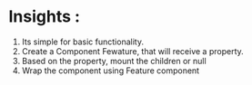 

# Insights :

1. Its simple for basic functionality.
2. Create a Component Fewature, that will receive a property.
3. Based on the property, mount the children or null
4. Wrap the component using Feature component